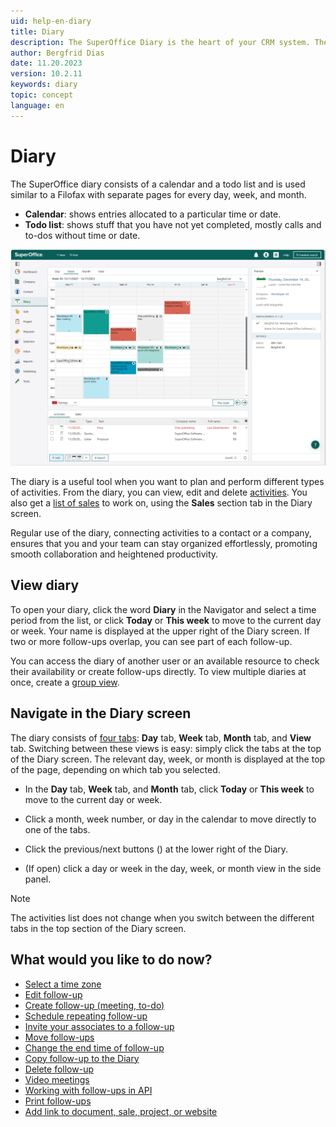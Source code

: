 ```yaml
---
uid: help-en-diary
title: Diary
description: The SuperOffice Diary is the heart of your CRM system. These how-to guides will help you learn how to navigate in and work with the diary.
author: Bergfrid Dias
date: 11.20.2023
version: 10.2.11
keywords: diary
topic: concept
language: en
---
```


# Diary

The SuperOffice diary consists of a calendar and a todo list and is used similar to a Filofax with separate pages for every day, week, and month.

* **Calendar**: shows entries allocated to a particular time or date.
* **Todo list**: shows stuff that you have not yet completed, mostly calls and to-dos without time or date.

![Keep track of all your meetings and to-dos by registering them in your diary -screenshot][img3]

The diary is a useful tool when you want to plan and perform different types of activities. From the diary, you can view, edit and delete [activities][16]. You also get a [list of sales][13] to work on, using the **Sales** section tab in the Diary screen.

Regular use of the diary, connecting activities to a contact or a company, ensures that you and your team can stay organized effortlessly, promoting smooth collaboration and heightened productivity.

## <a id="open"></a>View diary

To open your diary, click the word **Diary** in the Navigator and select a time period from the list, or click **Today** or **This week** to move to the current day or week. Your name is displayed at the upper right of the Diary screen. If two or more follow-ups overlap, you can see part of each follow-up.

You can access the diary of another user or an available resource to check their availability or create follow-ups directly. To view multiple diaries at once, create a [group view][2].

## <a id="nav"></a>Navigate in the Diary screen

The diary consists of [four tabs][24]: **Day** tab, **Week** tab, **Month** tab, and **View** tab. Switching between these views is easy: simply click the tabs at the top of the Diary screen. The relevant day, week, or month is displayed at the top of the page, depending on which tab you selected.

* In the **Day** tab, **Week** tab, and **Month** tab, click **Today** or **This week** to move to the current day or week.

* Click a month, week number, or day in the calendar to move directly to one of the tabs.

* Click the previous/next buttons (<i class="ph ph-arrow-left" aria-hidden="true"></i><i class="ph ph-arrow-right" aria-hidden="true"></i>) at the lower right of the Diary.

* (If open) click a day or week in the day, week, or month view in the side panel.

> [!NOTE]
> The activities list does not change when you switch between the different tabs in the top section of the Diary screen.

## What would you like to do now?

* [Select a time zone][15]
* [Edit follow-up][6]
* [Create follow-up (meeting, to-do)][18]
* [Schedule repeating follow-up][10]
* [Invite your associates to a follow-up][11]
* [Move follow-ups][19]
* [Change the end time of follow-up][20]
* [Copy follow-up to the Diary][21]
* [Delete follow-up][17]
* [Video meetings][23]
* [Working with follow-ups in API][50]
* [Print follow-ups][14]
* [Add link to document, sale, project, or website][12]

<!-- Referenced links -->
[2]: group-view.md
[6]: edit-follow-up.md
[10]: recurrence/create.md
[11]: invitation/index.md
[12]: ../../learn/basics/links.md
[13]: ../../learn/section-tabs/sales-tab.md
[14]: ../../learn/basics/print.md
[15]: ../../globalization-and-localization/learn/time-zones.md
[16]: ../../learn/basics/activity.md
[17]: edit-follow-up.md#delete
[18]: create-follow-up.md
[19]: move-follow-up.md
[20]: edit-follow-up.md#change-end
[21]: create-follow-up.md#copy
[24]: screen/index.md
[23]: video-meetings.md
[50]: ../../../en/diary/reference/index.md

<!-- Referenced images -->
[img3]: ../../../media/loc/en/diary/diary.png
